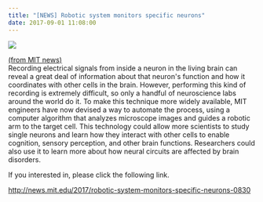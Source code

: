 ```yaml
---
title: "[NEWS] Robotic system monitors specific neurons"
date: 2017-09-01 11:08:00
---
```


![](https://news.mit.edu/sites/default/files/styles/news_article__image_gallery/public/images/201708/MIT-Neuron-Recording-1_0.jpg?itok=CFz2BscX)

[(from MIT news)](http://news.mit.edu/2017/robotic-system-monitors-specific-neurons-0830)
<br />
Recording electrical signals from inside a neuron in the living brain can reveal a great deal of information about that neuron's function and how it coordinates with other cells in the brain. However, performing this kind of recording is extremely difficult, so only a handful of neuroscience labs around the world do it.
To make this technique more widely available, MIT engineers have now devised a way to automate the process, using a computer algorithm that analyzes microscope images and guides a robotic arm to the target cell. This technology could allow more scientists to study single neurons and learn how they interact with other cells to enable cognition, sensory perception, and other brain functions. Researchers could also use it to learn more about how neural circuits are affected by brain disorders.

If you interested in, please click the following link.

<http://news.mit.edu/2017/robotic-system-monitors-specific-neurons-0830>

